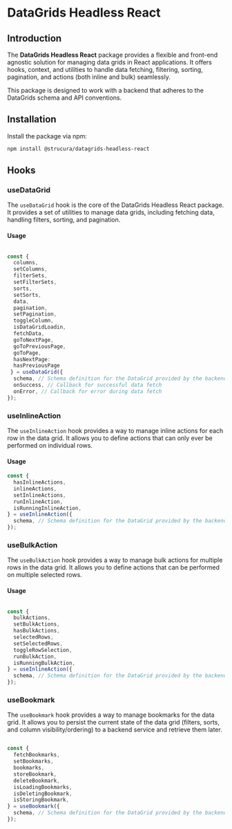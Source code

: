 # DataGrids Headless React

## Introduction

The **DataGrids Headless React** package provides a flexible and front-end agnostic solution for managing data grids in React applications. It offers hooks, context, and utilities to handle data fetching, filtering, sorting, pagination, and actions (both inline and bulk) seamlessly.

This package is designed to work with a backend that adheres to the DataGrids schema and API conventions.

## Installation

Install the package via npm:

```bash
npm install @strucura/datagrids-headless-react
```

## Hooks

### useDataGrid

The `useDataGrid` hook is the core of the DataGrids Headless React package. It provides a set of utilities to manage data grids, including fetching data, handling filters, sorting, and pagination.

#### Usage

```typescript

const { 
  columns,
  setColumns,
  filterSets,
  setFilterSets,
  sorts,
  setSorts,
  data,
  pagination,
  setPagination,
  toggleColumn,
  isDataGridLoadin,
  fetchData,
  goToNextPage,
  goToPreviousPage,
  goToPage,
  hasNextPage:    
  hasPreviousPage
 } = useDataGrid({
  schema, // Schema definition for the DataGrid provided by the backend.
  onSuccess, // Callback for successful data fetch
  onError, // Callback for error during data fetch
});
```

### useInlineAction

The `useInlineAction` hook provides a way to manage inline actions for each row in the data grid. It allows you to 
define actions that can only ever be performed on individual rows.

#### Usage

```typescript
const {
  hasInlineActions,
  inlineActions,
  setInlineActions,
  runInlineAction,
  isRunningInlineAction,
} = useInlineAction({
  schema, // Schema definition for the DataGrid provided by the backend.
});
```

### useBulkAction

The `useBulkAction` hook provides a way to manage bulk actions for multiple rows in the data grid. It allows you to define actions that can be performed on multiple selected rows.

#### Usage

```typescript

const {
  bulkActions,
  setBulkActions,
  hasBulkActions,
  selectedRows,
  setSelectedRows,
  toggleRowSelection,
  runBulkAction,
  isRunningBulkAction,
} = useInlineAction({
  schema, // Schema definition for the DataGrid provided by the backend.
});
```

### useBookmark

The `useBookmark` hook provides a way to manage bookmarks for the data grid.  It allows you to persist the current 
state of the data grid (filters, sorts, and column visibility/ordering) to a backend service and retrieve them later.
        
```typescript

const {
  fetchBookmarks,
  setBookmarks,
  bookmarks,
  storeBookmark,
  deleteBookmark,
  isLoadingBookmarks,
  isDeletingBookmark,
  isStoringBookmark,
} = useBookmark({
  schema, // Schema definition for the DataGrid provided by the backend.
});
```
